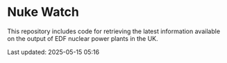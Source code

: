 # Nuke Watch

This repository includes code for retrieving the latest information available on the output of EDF nuclear power plants in the UK.

Last updated: 2025-05-15 05:16